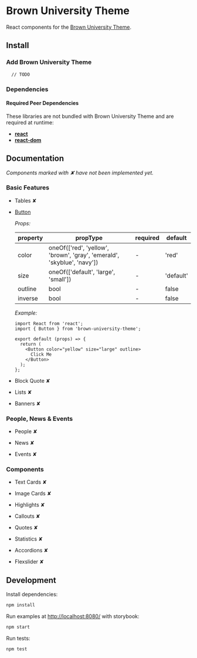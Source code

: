 # Brown University Theme

React components for the [Brown University Theme](https://www.brown.edu/university-communications/digital/university-theme).

## Install

### Add Brown University Theme

```
  // TODO
```

### Dependencies

#### Required Peer Dependencies

These libraries are not bundled with Brown University Theme and are required at runtime:

- [**react**](https://www.npmjs.com/package/react)
- [**react-dom**](https://www.npmjs.com/package/react-dom)

## Documentation

_Components marked with ✘ have not been implemented yet._

### Basic Features

- Tables ✘

- [Button](https://www.brown.edu/university-communications/digital/university-theme/formatting/buttons)

  _Props:_

  | property | propType                                                                | required | default   |
  | -------- | ----------------------------------------------------------------------- | -------- | --------- |
  | color    | oneOf(['red', 'yellow', 'brown', 'gray', 'emerald', 'skyblue', 'navy']) | -        | 'red'     |
  | size     | oneOf(['default', 'large', 'small'])                                    | -        | 'default' |
  | outline  | bool                                                                    | -        | false     |
  | inverse  | bool                                                                    | -        | false     |

  _Example:_

  ```
  import React from 'react';
  import { Button } from 'brown-university-theme';

  export default (props) => {
    return (
      <Button color="yellow" size="large" outline>
        Click Me
      </Button>
    );
  };

  ```

- Block Quote ✘

- Lists ✘

- Banners ✘

### People, News & Events

- People ✘

- News ✘

- Events ✘

### Components

- Text Cards ✘

- Image Cards ✘

- Highlights ✘

- Callouts ✘

- Quotes ✘

- Statistics ✘

- Accordions ✘

- Flexslider ✘

## Development

Install dependencies:

```sh
npm install
```

Run examples at [http://localhost:8080/](http://localhost:8080/) with storybook:

```sh
npm start
```

Run tests:

```sh
npm test
```
